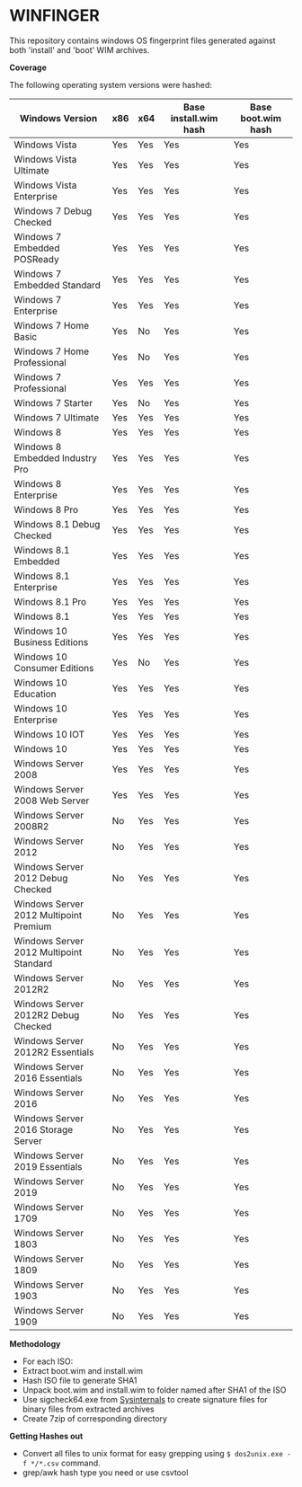 # WINFINGER

This repository contains windows OS fingerprint files generated against both 'install' and 'boot' WIM archives.

**Coverage**

The following operating system versions were hashed:

| Windows Version | x86 | x64 | Base install.wim hash | Base boot.wim hash | 
| ------------- | ------------- | ------------- | ------------- | ------------- |
| Windows Vista | Yes | Yes | Yes | Yes | Yes | 
| Windows Vista Ultimate | Yes | Yes | Yes | Yes | 
| Windows Vista Enterprise | Yes | Yes | Yes | Yes | 
| Windows 7 Debug Checked | Yes | Yes | Yes | Yes | 
| Windows 7 Embedded POSReady | Yes | Yes | Yes | Yes | 
| Windows 7 Embedded Standard | Yes | Yes | Yes | Yes | 
| Windows 7 Enterprise | Yes | Yes | Yes | Yes | 
| Windows 7 Home Basic | Yes | No | Yes | Yes | 
| Windows 7 Home Professional | Yes | No | Yes | Yes | 
| Windows 7 Professional | Yes | Yes | Yes | Yes | 
| Windows 7 Starter | Yes | No | Yes | Yes | 
| Windows 7 Ultimate | Yes | Yes | Yes | Yes | 
| Windows 8 | Yes | Yes | Yes | Yes | 
| Windows 8 Embedded Industry Pro | Yes | Yes | Yes | Yes | 
| Windows 8 Enterprise | Yes | Yes | Yes | Yes | 
| Windows 8 Pro | Yes | Yes | Yes | Yes | 
| Windows 8.1 Debug Checked | Yes | Yes | Yes | Yes | 
| Windows 8.1 Embedded | Yes | Yes | Yes | Yes | 
| Windows 8.1 Enterprise | Yes | Yes | Yes | Yes | 
| Windows 8.1 Pro | Yes | Yes | Yes | Yes | 
| Windows 8.1 | Yes | Yes | Yes | Yes | 
| Windows 10 Business Editions | Yes | Yes | Yes | Yes | 
| Windows 10 Consumer Editions | Yes | No | Yes | Yes | 
| Windows 10 Education | Yes | Yes | Yes | Yes | 
| Windows 10 Enterprise | Yes | Yes | Yes | Yes | 
| Windows 10 IOT | Yes | Yes | Yes | Yes | 
| Windows 10 | Yes | Yes | Yes | Yes | 
| Windows Server 2008 | Yes | Yes | Yes | Yes | 
| Windows Server 2008 Web Server | Yes | Yes | Yes | Yes | 
| Windows Server 2008R2 | No | Yes | Yes | Yes | 
| Windows Server 2012 | No | Yes | Yes | Yes | 
| Windows Server 2012 Debug Checked | No | Yes | Yes | Yes | 
| Windows Server 2012 Multipoint Premium | No | Yes | Yes | Yes | 
| Windows Server 2012 Multipoint Standard | No | Yes | Yes | Yes | 
| Windows Server 2012R2 | No | Yes | Yes | Yes | 
| Windows Server 2012R2 Debug Checked | No | Yes | Yes | Yes | 
| Windows Server 2012R2 Essentials | No | Yes | Yes | Yes | 
| Windows Server 2016 Essentials | No | Yes | Yes | Yes | 
| Windows Server 2016 | No | Yes | Yes | Yes | 
| Windows Server 2016 Storage Server | No | Yes | Yes | Yes | 
| Windows Server 2019 Essentials | No | Yes | Yes | Yes | 
| Windows Server 2019 | No | Yes | Yes | Yes | 
| Windows Server 1709 | No | Yes | Yes | Yes | 
| Windows Server 1803 | No | Yes | Yes | Yes | 
| Windows Server 1809 | No | Yes | Yes | Yes | 
| Windows Server 1903 | No | Yes | Yes | Yes | 
| Windows Server 1909 | No | Yes | Yes | Yes | 


**Methodology** 

* For each ISO:
 * Extract boot.wim and install.wim
 * Hash ISO file to generate SHA1
 * Unpack boot.wim and install.wim to folder named after SHA1 of the ISO
 * Use sigcheck64.exe from [Sysinternals](https://docs.microsoft.com/en-us/sysinternals/) to create signature files for binary files from extracted archives
 * Create 7zip of corresponding directory

**Getting Hashes out**

- Convert all files to unix format for easy grepping using ```$ dos2unix.exe -f */*.csv``` command. 
- grep/awk hash type you need or use csvtool
